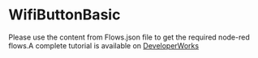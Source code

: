 # WifiButtonBasic

Please use the content from Flows.json file to get the required node-red flows.A complete tutorial is available on
[DeveloperWorks](https://developer.ibm.com/tutorials/create-a-wifi-smart-button/)
